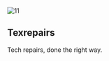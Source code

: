 ![11](https://github.com/Texrepairs/.github/assets/16673758/1bba2401-eb35-44c3-b208-1ef8f6e33827)
## Texrepairs
Tech repairs, done the right way.
